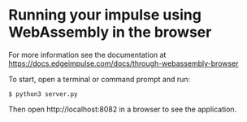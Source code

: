 # Running your impulse using WebAssembly in the browser

For more information see the documentation at https://docs.edgeimpulse.com/docs/through-webassembly-browser

To start, open a terminal or command prompt and run:

```
$ python3 server.py
```

Then open http://localhost:8082 in a browser to see the application.
